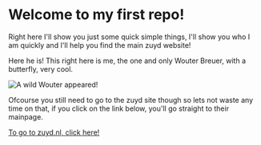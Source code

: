 # Welcome to my first repo!
Right here I'll show you just some quick simple things, I'll show you who I am quickly and I'll help you find the main zuyd website!

Here he is! This right here is me, the one and only Wouter Breuer, with a butterfly, very cool.

![A wild Wouter appeared!](img/Butterfly-Frend.jpg)

Ofcourse you still need to go to the zuyd site though so lets not waste any time on that, if you click on the link below, you'll go straight to their mainpage.

[To go to zuyd.nl, click here!](https://zuyd.nl)
